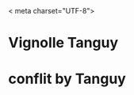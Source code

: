 

<!DOCTYPE html>
<html lang="en">
<head>
 < meta charset="UTF-8">
  <meta name="viewport" content="width=device-width, initial-scale=1.0">
  <link rel="stylesheet" href="style.css">
  <title>Ma Page</title>
</head>
<body>
  <h1>Vignolle Tanguy</h1>
  <h1>conflit by Tanguy</h1>
  <!-- Autres contenus de la page -->
</body>
</html>
